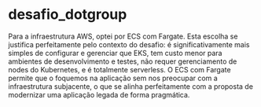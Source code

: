 # desafio_dotgroup
Para a infraestrutura AWS, optei por ECS com Fargate. Esta escolha se justifica perfeitamente pelo contexto do desafio: é significativamente mais simples de configurar e gerenciar que EKS, tem custo menor para ambientes de desenvolvimento e testes, não requer gerenciamento de nodes do Kubernetes, e é totalmente serverless. O ECS com Fargate permite que o foquemos na aplicação sem nos preocupar com a infraestrutura subjacente, o que se alinha perfeitamente com a proposta de modernizar uma aplicação legada de forma pragmática.